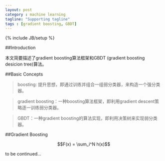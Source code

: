 ```yaml
---
layout: post
category : machine learning
tagline: "Supporting tagline"
tags : [gradient boosting, GBDT]
---
```

{% include JB/setup %}

##Introduction

本文简要描述了gradient boosting算法框架和GBDT (gradient boosting desicion tree)算法。

##Basic Concepts

> boosting: 提升思想，即通过训练并组合一组弱分类器，来构造一个强分类器。

> gradient boosting：一种boosting算法框架，即利用gradient descent策略逐一训练弱分类器。

> GBDT：一种gradient boosting的算法实现，即利用决策树来实现弱分类器。

##Gradient Boosting

$$F(x) = \sum_i^N h(x)$$

to be continued...
